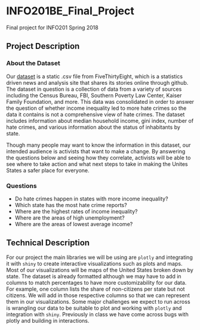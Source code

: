 # INFO201BE_Final_Project
Final project for INFO201 Spring 2018

## Project Description

### About the Dataset
Our [dataset](https://github.com/fivethirtyeight/data/tree/master/hate-crimes) is a static .csv file from FiveThirtyEight, which is a statistics driven news and analysis site that shares its stories online through github. The dataset in question is a collection of data from a variety of sources including the Census Bureau, FBI, Southern Poverty Law Center, Kaiser Family Foundation, and more. This data was consolidated in order to answer the question of whether income inequality led to more hate crimes so the data it contains is not a comprehensive view of hate crimes. The dataset includes information about median household income, gini index, number of hate crimes, and various information about the status of inhabitants by state. 

Though many people may want to know the information in this dataset, our intended audience is activists that want to make a change. By answering the questions below and seeing how they correlate, activists will be able to see where to take action and what next steps to take in making the Unites States a safer place for everyone. 

### Questions
- Do hate crimes happen in states with more income inequality?
- Which state has the most hate crime reports?
- Where are the highest rates of income inequality?
- Where are the areas of high unemployment?
- Where are the areas of lowest average income?


## Technical Description
For our project the main libraries we will be using are `plotly` and integrating it with `shiny` to create interactive visualizations such as plots and maps. Most of our visualizations will be maps of the United States broken down by state. The dataset is already formatted although we may have to add in columns to match percentages to have more customizability for our data. For example, one column lists the share of non-citizens per state but not citizens. We will add in those respective columns so that we can represent them in our visualizations. Some major challenges we expect to run across is wrangling our data to be suitable to plot and working with `plotly` and integration with `shiny`. Previously in class we have come across bugs with plotly and building in interactions.